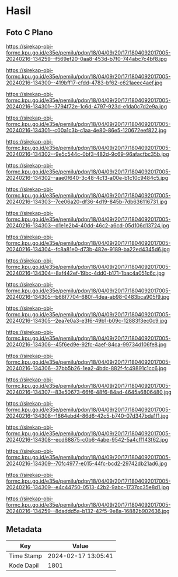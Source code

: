 # Hasil

## Foto C Plano

https://sirekap-obj-formc.kpu.go.id/e35e/pemilu/pdpr/18/04/09/20/17/1804092017005-20240216-134259--f569ef20-0aa8-453d-b7f0-744abc7c4bf8.jpg

https://sirekap-obj-formc.kpu.go.id/e35e/pemilu/pdpr/18/04/09/20/17/1804092017005-20240216-134300--419bff17-cfdd-4783-bf62-c621aeec4aef.jpg

https://sirekap-obj-formc.kpu.go.id/e35e/pemilu/pdpr/18/04/09/20/17/1804092017005-20240216-134301--3794f72e-1c6d-4797-923d-e1da0c7d2e9a.jpg

https://sirekap-obj-formc.kpu.go.id/e35e/pemilu/pdpr/18/04/09/20/17/1804092017005-20240216-134301--c00a1c3b-c1aa-4e80-86e5-120672eef822.jpg

https://sirekap-obj-formc.kpu.go.id/e35e/pemilu/pdpr/18/04/09/20/17/1804092017005-20240216-134302--9e5c544c-0bf3-482d-9c69-96afacfbc35b.jpg

https://sirekap-obj-formc.kpu.go.id/e35e/pemilu/pdpr/18/04/09/20/17/1804092017005-20240216-134302--aae0f640-3c48-4c13-a00e-b1c10c9484c5.jpg

https://sirekap-obj-formc.kpu.go.id/e35e/pemilu/pdpr/18/04/09/20/17/1804092017005-20240216-134303--7ce06a20-df36-4d19-845b-7db636116731.jpg

https://sirekap-obj-formc.kpu.go.id/e35e/pemilu/pdpr/18/04/09/20/17/1804092017005-20240216-134303--d1e1e2b4-40dd-46c2-a6cd-05d106d13724.jpg

https://sirekap-obj-formc.kpu.go.id/e35e/pemilu/pdpr/18/04/09/20/17/1804092017005-20240216-134304--fc8a81e0-d73b-482e-9189-ba22ed4345d6.jpg

https://sirekap-obj-formc.kpu.go.id/e35e/pemilu/pdpr/18/04/09/20/17/1804092017005-20240216-134304--8af442ef-19bc-4dd0-b171-1bac4a051c6c.jpg

https://sirekap-obj-formc.kpu.go.id/e35e/pemilu/pdpr/18/04/09/20/17/1804092017005-20240216-134305--b68f7704-680f-4dea-ab98-0483bca905f9.jpg

https://sirekap-obj-formc.kpu.go.id/e35e/pemilu/pdpr/18/04/09/20/17/1804092017005-20240216-134305--2ea7e0a3-e3f6-49b1-b09c-12883f3ec0c9.jpg

https://sirekap-obj-formc.kpu.go.id/e35e/pemilu/pdpr/18/04/09/20/17/1804092017005-20240216-134306--45f6ed9e-92fc-4aef-84ca-99734d106fe8.jpg

https://sirekap-obj-formc.kpu.go.id/e35e/pemilu/pdpr/18/04/09/20/17/1804092017005-20240216-134306--37bb5b26-1ea2-4bdc-882f-fc49891c1cc6.jpg

https://sirekap-obj-formc.kpu.go.id/e35e/pemilu/pdpr/18/04/09/20/17/1804092017005-20240216-134307--83e50673-66f6-48f6-84ad-4645a6806480.jpg

https://sirekap-obj-formc.kpu.go.id/e35e/pemilu/pdpr/18/04/09/20/17/1804092017005-20240216-134308--1864ebd4-86d6-42c5-b740-07d347bda1f1.jpg

https://sirekap-obj-formc.kpu.go.id/e35e/pemilu/pdpr/18/04/09/20/17/1804092017005-20240216-134308--ecd68875-c0b6-4abe-9542-5a4cff143f62.jpg

https://sirekap-obj-formc.kpu.go.id/e35e/pemilu/pdpr/18/04/09/20/17/1804092017005-20240216-134309--70fc4977-e015-44fc-bcd2-29742db21ad6.jpg

https://sirekap-obj-formc.kpu.go.id/e35e/pemilu/pdpr/18/04/09/20/17/1804092017005-20240216-134309--e4c44750-0513-42b2-9abc-1737cc35e8d1.jpg

https://sirekap-obj-formc.kpu.go.id/e35e/pemilu/pdpr/18/04/09/20/17/1804092017005-20240216-134259--8daddd5a-b132-42f5-9e8a-16882b902636.jpg


## Metadata

| Key        | Value               |
| ---------- | ------------------- |
| Time Stamp | 2024-02-17 13:05:41 |
| Kode Dapil | 1801                |



